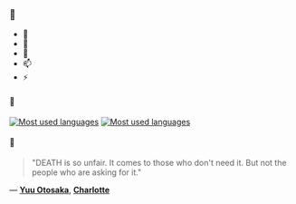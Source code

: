 ### 👋

- 🔭
- 🌱
- 💬
- 📫
- ⚡

#### 🧏

[![Most used languages](https://github-readme-stats-aynah.vercel.app/api/top-langs/?username=aynh&theme=solarized-dark&langs_count=6&layout=compact&hide_title=true)](https://github.com/anuraghazra/github-readme-stats#gh-dark-mode-only)
[![Most used languages](https://github-readme-stats-aynah.vercel.app/api/top-langs/?username=aynh&theme=solarized-light&langs_count=6&layout=compact&hide_title=true)](https://github.com/anuraghazra/github-readme-stats#gh-light-mode-only)

#### 💬

> "DEATH is so unfair. It comes to those who don't need it. But not the people who are asking for it."

&mdash; [**Yuu Otosaka**](https://myanimelist.net/character.php?q=Yuu%20Otosaka&cat=character), [**Charlotte**](https://myanimelist.net/search/all?q=Charlotte&cat=all)
